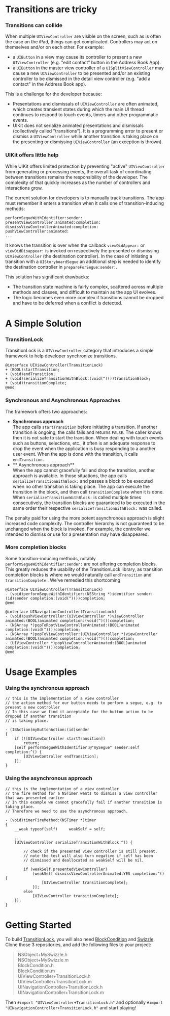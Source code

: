 # Transitions are tricky

### Transitions can collide  

When multiple `UIViewController` are visible on the screen, such as is often the case on the iPad, things can get complicated. Controllers may act on themselves and/or on each other. For example:
- a `UIButton` in a view may cause its controller to present a new `UIViewController` (e.g. "edit contact” button in the Address Book App).
- a `UIButton` in the master view controller of a `UISplitViewController` may cause a new `UIViewController` to be presented and/or an existing controller to be dismissed in the detail view controller (e.g. "add a contact" in the Address Book app).

This is a challenge for the developer because:
- Presentations and dismissals of `UIViewController` are often animated, which creates transient states during which the main UI thread continues to respond to touch events, timers and other programmatic events.
- UIKit does not serialize animated presentations and dismissals (collectively called "transitions”). It is a programming error to present or dismiss a `UIViewController` while another transition is taking place on the presenting or dismissing `UIViewController` (an exception is thrown).


### UIKit offers little help

While UIKit offers limited protection by preventing "active" `UIViewController` from generating or processing events, the overall task of coordinating between transitions remains the responsibility of the developer. The complexity of that quickly increases as the number of controllers and interactions grow.

The current solution for developers is to manually track transitions. The app must remember it enters a transition when it calls one of transition-inducing methods:

    performSegueWithIdentifier:sender:
    presentViewController:animated:completion:
    dismissViewControllerAnimated:completion:
    pushViewController:animated:
    ...
    
It knows the transition is over when the callback `viewDidAppear:` or `viewDidDisappear:` is invoked on respectively the presented or dismissing `UIViewController` (the destination controller). In the case of initiating a transition with a `UIStoryboardSegue` an additional step is needed to identify the destination controller in `prepareForSegue:sender:`.  

This solution has significant drawbacks:
- The transition state machine is fairly complex, scattered across multiple methods and classes, and difficult to maintain as the app UI evolves.
- The logic becomes even more complex if transitions cannot be dropped and have to be deferred when a conflict is detected.

# A Simple Solution  


### TransitionLock

TransitionLock is a `UIViewController` category that introduces a simple framework to help developer synchronize transitions.

    @interface UIViewController(TransitionLock)
    + (BOOL)startTransition;
    + (void)endTransition;
    + (void)serializeTransitionWithBlock:(void(^)())transitionBlock;
    + (void)transitionComplete;
    @end



### Synchronous and Asynchronous Approaches

The framework offers two approaches:

- **Synchronous approach**  
The app calls `startTransition` before initiating a transition. If another transition is ongoing, the calls fails and returns `FALSE`. The caller knows then it is not safe to start the transition. When dealing with touch events such as buttons, selections, etc., it often is an adequate response to drop the event when the application is busy responding to a another user event. When the app is done with the transition, it calls `endTransition`.
- ** Asynchronous approach**  
When the app cannot gracefully fail and drop the transition, another approach is available. In those situations, the app calls `serializeTransitionWithBlock:` and passes a block to be executed when no other transition is taking place. The app can execute the transition in the block, and then call `transitionComplete` when it is done. When `serializeTransitionWithBlock:` is called multiple times consecutively, the transition blocks are guaranteed to be executed in the same order their respective `serializeTransitionWithBlock:` was called.

The penalty paid for using the more potent asynchronous approach is slight increased code complexity. The controller hierarchy is not guaranteed to be unchanged when the block is invoked. For example, the controller we intended to dismiss or use for a presentation may have disappeared.

### More completion blocks
Some transition-inducing methods, notably `performSegueWithIdentifier:sender:` are not offering completion blocks. This greatly reduces the usability of the TransitionLock library, as transition completion blocks is where we would naturally call `endTransition` and `transitionComplete` . We've remedied this shortcoming

```
@interface UIViewController(TransitionLock)
- (void)performSegueWithIdentifier:(NSString *)identifier sender:(id)sender completion:(void(^)())completion;
@end
```
```
@interface UINavigationController(TransitionLock)
- (void)pushViewController:(UIViewController *)viewController animated:(BOOL)animated completion:(void(^)())completion;
- (NSArray *)popToRootViewControllerAnimated:(BOOL)animated completion:(void(^)())completion;
- (NSArray *)popToViewController:(UIViewController *)viewController animated:(BOOL)animated completion:(void(^)())completion;
- (UIViewController *)popViewControllerAnimated:(BOOL)animated completion:(void(^)())completion;
@end
```

# Usage Examples

### Using the synchronous approach

```
// this is the implementation of a view controller
// the action method for our button needs to perform a segue, e.g. to present a new controller
// In this case we find it acceptable for the button action to be dropped if another transition
// is taking place.

- (IBAction)myButtonAction:(id)sender
{
	if (![UIViewController startTransition])
		return;
	[self performSegueWithIdentifier:@"mySegue" sender:self completion:^() {
		[UIViewController endTransition];
	}];
}
```

### Using the asynchronous approach

```
// this is the implementation of a view controller
// the fire method for a NSTimer wants to dismiss a view controller that was presented earlier
// In this example we cannot gracefully fail if another transition is taking place.
// Therefore we need to use the asynchronous approach.

- (void)timerFireMethod:(NSTimer *)timer
{
	__weak typeof(self)     weakSelf = self;

	...
	[UIViewController serializeTransitionWithBlock:^() {

		// check if the presented view controller is still present.
		// note the test will also turn negative if self has been
		// dismissed and deallocated as weakSelf will be nil.

		if (weakSelf.presentedViewController)
			[weakSelf dismissViewControllerAnimated:YES completion:^() {
				[UIViewController transitionComplete];
			}];
		else
			[UIViewController transitionComplete];
	}];
}
```

# Getting Started

To build [TransitionLock](http://github.com/cyme/transitionlock), you will also need [BlockCondition](http://github.com/cyme/blockcondition) and [Swizzle](http://github.com/cyme/sizzle). Clone those 3 repositories, and add the following files to your project:


> NSObject+MySwizzle.h  
> NSObject+MySwizzle.m  
> BlockCondition.h  
> BlockCondition.m  
> UIViewController+TransitionLock.h  
> UIViewController+TransitionLock.m  
> UINavigationController+TransitionLock.h  
> UINavigationController+TransitionLock.m  


Then `#import "UIViewController+TransitionLock.h"` and optionally `#import "UINavigationController+TransitionLock.h"` and start playing!